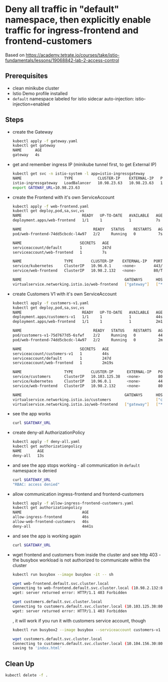 # Deny all traffic in "default" namespace, then explicitly enable traffic for ingress-frontend and frontend-customers

Based on https://academy.tetrate.io/courses/take/istio-fundamentals/lessons/19068842-lab-2-access-control

## Prerequisites

- clean minikube cluster
- Istio Demo profile installed
- `default` namespace labeled for istio sidecar auto-injection: istio-injection=enabled

## Steps 

- create the Gateway
	```sh
	kubectl apply -f gateway.yaml
    kubectl get gateway
    NAME      AGE
    gateway   4s
    ```

- get and remember ingress IP (minikube tunnel first, to get External IP)
    ```sh
    kubectl get svc -n istio-system -l app=istio-ingressgateway
    NAME                   TYPE           CLUSTER-IP    EXTERNAL-IP   PORT(S)                                                                      AGE
    istio-ingressgateway   LoadBalancer   10.98.23.63   10.98.23.63   15021:30356/TCP,80:32547/TCP,443:32524/TCP,31400:30726/TCP,15443:30339/TCP   4d4h
    export GATEWAY_URL=10.98.23.63
    ```

- create the Frontend with it's own ServiceAccount
    ```sh
    kubectl apply -f web-frontend.yaml
    kubectl get deploy,pod,sa,svc,vs
    NAME                           READY   UP-TO-DATE   AVAILABLE   AGE
    deployment.apps/web-frontend   1/1     1            1           7s

    NAME                                READY   STATUS    RESTARTS   AGE
    pod/web-frontend-74dd5cbcdc-l4w97   2/2     Running   0          7s

    NAME                          SECRETS   AGE
    serviceaccount/default        1         247d
    serviceaccount/web-frontend   1         7s

    NAME                   TYPE        CLUSTER-IP    EXTERNAL-IP   PORT(S)   AGE
    service/kubernetes     ClusterIP   10.96.0.1     <none>        443/TCP   247d
    service/web-frontend   ClusterIP   10.98.2.132   <none>        80/TCP    7s

    NAME                                              GATEWAYS      HOSTS   AGE
    virtualservice.networking.istio.io/web-frontend   ["gateway"]   ["*"]   7s
	```

- create Customers V1 with it's own ServiceAccount
    ```sh
    kubectl apply -f customers-v1.yaml
    kubectl get deploy,pod,sa,svc,vs
    NAME                           READY   UP-TO-DATE   AVAILABLE   AGE
    deployment.apps/customers-v1   1/1     1            1           44s
    deployment.apps/web-frontend   1/1     1            1           2m19s

    NAME                                READY   STATUS    RESTARTS   AGE
    pod/customers-v1-75d7677d5-6sfwf    2/2     Running   0          44s
    pod/web-frontend-74dd5cbcdc-l4w97   2/2     Running   0          2m19s

    NAME                          SECRETS   AGE
    serviceaccount/customers-v1   1         44s
    serviceaccount/default        1         247d
    serviceaccount/web-frontend   1         2m19s

    NAME                   TYPE        CLUSTER-IP      EXTERNAL-IP   PORT(S)   AGE
    service/customers      ClusterIP   10.103.125.38   <none>        80/TCP    44s
    service/kubernetes     ClusterIP   10.96.0.1       <none>        443/TCP   247d
    service/web-frontend   ClusterIP   10.98.2.132     <none>        80/TCP    2m19s

    NAME                                              GATEWAYS      HOSTS                                     AGE
    virtualservice.networking.istio.io/customers                    ["customers.default.svc.cluster.local"]   44s
    virtualservice.networking.istio.io/web-frontend   ["gateway"]   ["*"]                                     2m19s
    ```

- see the app works 
    ```sh
    curl $GATEWAY_URL
    ```

- create deny-all AuthorizationPolicy
    ```sh
    kubectl apply -f deny-all.yaml 
    kubectl get authorizationpolicy
    NAME       AGE
    deny-all   13s
    ```

- and see the app stops working - all communication in `default` namespace is denied 
    ```sh
    curl $GATEWAY_URL
    "RBAC: access denied"
    ```

- allow communication ingress-frontend and frontend-customers
    ```sh
    kubectl apply -f allow-ingress-frontend-customers.yaml
    kubectl get authorizationpolicy
    NAME                           AGE
    allow-ingress-frontend         46s
    allow-web-frontend-customers   46s
    deny-all                       4m41s
    ```

- and see the app is working again
    ```sh
    curl $GATEWAY_URL
    ```

- wget frontend and customers from inside the cluster and see http 403 - the busybox workload is not authorized to communicate within the cluster
    ```sh
    kubectl run busybox --image busybox -it -- sh
    
    wget web-frontend.default.svc.cluster.local
    Connecting to web-frontend.default.svc.cluster.local (10.98.2.132:80)
    wget: server returned error: HTTP/1.1 403 Forbidden
    
    wget customers.default.svc.cluster.local
    Connecting to customers.default.svc.cluster.local (10.103.125.38:80)
    wget: server returned error: HTTP/1.1 403 Forbidden
    ```
    , it will work if you run it with customers service account, though
    ```sh
    kubectl run busybox2 --image busybox --serviceaccount customers-v1 -it -- sh

    wget customers.default.svc.cluster.local
    Connecting to customers.default.svc.cluster.local (10.104.156.30:80)
    saving to 'index.html'
    ```

## Clean Up

```sh
kubectl delete -f .
```